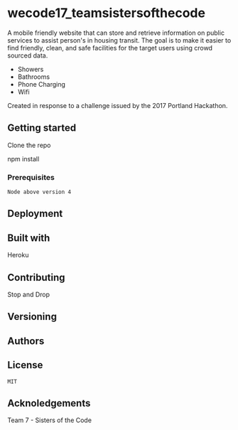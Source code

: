 # wecode17_teamsistersofthecode

A mobile friendly website that can store and retrieve information on public services to assist person's in housing transit.
The goal is to make it easier to find friendly, clean, and safe facilities for the target users using crowd sourced data.
* Showers
* Bathrooms
* Phone Charging
* Wifi

Created in response to a challenge issued by the 2017 Portland Hackathon.

## Getting started

Clone the repo

npm install

### Prerequisites

```
Node above version 4
```


## Deployment

## Built with

Heroku

## Contributing

Stop and Drop

## Versioning

## Authors

## License
```
MIT
```

## Acknoledgements

Team 7 - Sisters of the Code
